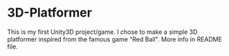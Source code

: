 # 3D-Platformer
This is my first Unity3D project/game. I chose to make a simple 3D platformer inspired from the famous game "Red Ball". More info in README file.
